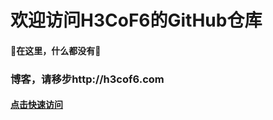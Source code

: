 # 欢迎访问H3CoF6的GitHub仓库
####   🌟在这里，什么都没有🌟

### 博客，请移步http://h3cof6.com
####     [点击快速访问](http://h3cof6.com)
